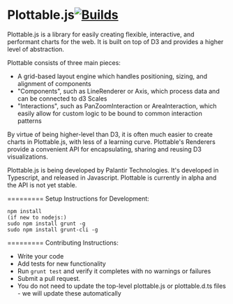 Plottable.js[![Builds](https://api.travis-ci.org/repositories/palantir/plottable.png?branch=master)](https://travis-ci.org/palantir/plottable)
============

Plottable.js is a library for easily creating flexible, interactive, and performant charts for the web. It is built on top of D3 and provides a higher level of abstraction.

Plottable consists of three main pieces:
- A grid-based layout engine which handles positioning, sizing, and alignment of components
- "Components", such as LineRenderer or Axis, which process data and can be connected to d3 Scales
- "Interactions", such as PanZoomInteraction or AreaInteraction, which easily allow for custom logic to be bound to common interaction patterns

By virtue of being higher-level than D3, it is often much easier to create charts in Plottable.js, with less of a learning curve. Plottable's Renderers provide a convenient API for encapsulating, sharing and reusing D3 visualizations.

Plottable.js is being developed by Palantir Technologies. It's developed in Typescript, and released in Javascript. Plottable is currently in alpha and the API is not yet stable.

=========
Setup Instructions for Development:

    npm install
    (if new to nodejs:)
    sudo npm install grunt -g
    sudo npm install grunt-cli -g

=========
Contributing Instructions:
- Write your code
- Add tests for new functionality
- Run `grunt test` and verify it completes with no warnings or failures
- Submit a pull request.
- You do not need to update the top-level plottable.js or plottable.d.ts files - we will update these automatically
